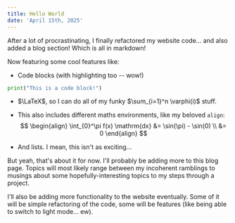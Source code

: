 ```yaml
---
title: Hello World
date: 'April 15th, 2025'
---
```


After a lot of procrastinating, I finally refactored my website code... and also added a blog section! Which is all in markdown!

Now featuring some cool features like:
- Code blocks (with highlighting too -- wow!)
```python
print("This is a code block!")
```

- $\LaTeX$, so I can do all of my funky $\sum_{i=1}^n \varphi(i)$ stuff.

- This also includes different maths environments, like my beloved `align`:
$$
\begin{align}
    \int_{0}^\pi f(x) \mathrm{dx} &= \sin(\pi) - \sin(0) \\
    &= 0
\end{align}
$$

- And lists. I mean, this isn't as exciting...

But yeah, that's about it for now. I'll probably be adding more to this blog page. Topics will most likely range between my incoherent ramblings to musings about some hopefully-interesting topics to my steps through a project.

I'll also be adding more functionality to the website eventually. Some of it will be simple refactoring of the code, some will be features (like being able to switch to light mode... ew).
